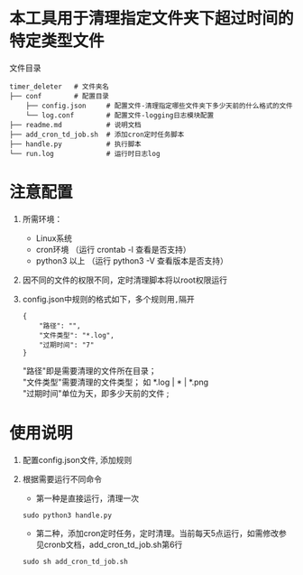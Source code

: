# 本工具用于清理指定文件夹下超过时间的特定类型文件  

文件目录
```
timer_deleter   # 文件夹名   
├── conf        # 配置目录  
    ├──	config.json     # 配置文件-清理指定哪些文件夹下多少天前的什么格式的文件   
    └── log.conf        # 配置文件-logging日志模块配置
├── readme.md           # 说明文档  
├── add_cron_td_job.sh  # 添加cron定时任务脚本  
├── handle.py           # 执行脚本  
└── run.log             # 运行时日志log  
```

# 注意配置
1. 所需环境：    
    * Linux系统   
    * cron环境          （运行 crontab -l 查看是否支持）  
    * python3 以上      （运行 python3 -V 查看版本是否支持）    

2. 因不同的文件的权限不同，定时清理脚本将以root权限运行

3. config.json中规则的格式如下，多个规则用`,`隔开    
    ```
    {   
        "路径": "",   
        "文件类型": "*.log",    
        "过期时间": "7"     
    }     
    ```
    "路径"即是需要清理的文件所在目录；  
    "文件类型"需要清理的文件类型；  如 *.log | * | *.png  
    "过期时间"单位为天，即多少天前的文件 ;
    
	
# 使用说明	
1. 配置config.json文件, 添加规则

2. 根据需要运行不同命令  
    * 第一种是直接运行，清理一次    
    ```shell
    sudo python3 handle.py
    ```
    
    * 第二种，添加cron定时任务，定时清理。当前每天5点运行，如需修改参见cronb文档，add_cron_td_job.sh第6行
    ```shell
    sudo sh add_cron_td_job.sh
    ```

	